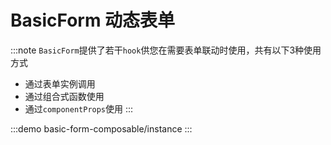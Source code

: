 # BasicForm 动态表单

:::note
`BasicForm`提供了若干`hook`供您在需要表单联动时使用，共有以下3种使用方式

- 通过表单实例调用
- 通过组合式函数使用
- 通过`componentProps`使用
  :::

:::demo
basic-form-composable/instance
:::
